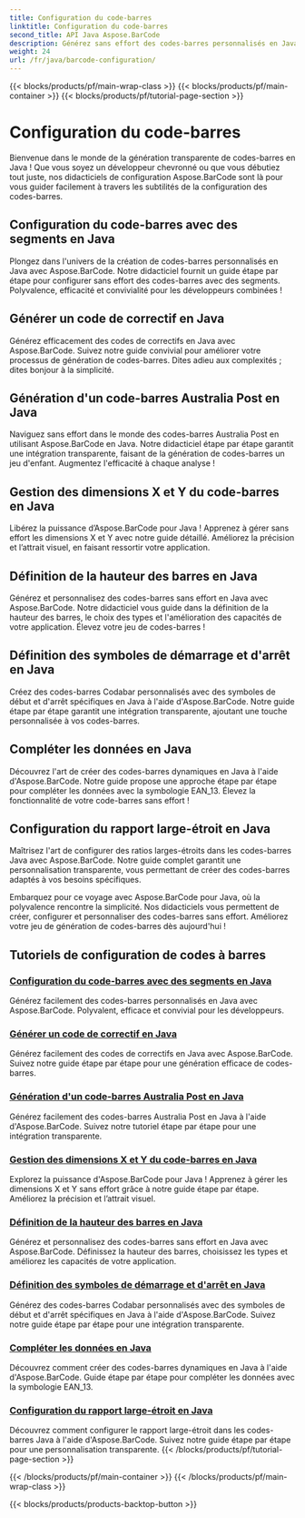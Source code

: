 ```yaml
---
title: Configuration du code-barres
linktitle: Configuration du code-barres
second_title: API Java Aspose.BarCode
description: Générez sans effort des codes-barres personnalisés en Java avec Aspose.BarCode. Améliorez l’efficacité et la convivialité des développeurs grâce à nos didacticiels polyvalents.
weight: 24
url: /fr/java/barcode-configuration/
---
```


{{< blocks/products/pf/main-wrap-class >}}
{{< blocks/products/pf/main-container >}}
{{< blocks/products/pf/tutorial-page-section >}}

# Configuration du code-barres


Bienvenue dans le monde de la génération transparente de codes-barres en Java ! Que vous soyez un développeur chevronné ou que vous débutiez tout juste, nos didacticiels de configuration Aspose.BarCode sont là pour vous guider facilement à travers les subtilités de la configuration des codes-barres.

## Configuration du code-barres avec des segments en Java

Plongez dans l'univers de la création de codes-barres personnalisés en Java avec Aspose.BarCode. Notre didacticiel fournit un guide étape par étape pour configurer sans effort des codes-barres avec des segments. Polyvalence, efficacité et convivialité pour les développeurs combinées !

## Générer un code de correctif en Java

Générez efficacement des codes de correctifs en Java avec Aspose.BarCode. Suivez notre guide convivial pour améliorer votre processus de génération de codes-barres. Dites adieu aux complexités ; dites bonjour à la simplicité.

## Génération d'un code-barres Australia Post en Java

Naviguez sans effort dans le monde des codes-barres Australia Post en utilisant Aspose.BarCode en Java. Notre didacticiel étape par étape garantit une intégration transparente, faisant de la génération de codes-barres un jeu d'enfant. Augmentez l'efficacité à chaque analyse !

## Gestion des dimensions X et Y du code-barres en Java

Libérez la puissance d’Aspose.BarCode pour Java ! Apprenez à gérer sans effort les dimensions X et Y avec notre guide détaillé. Améliorez la précision et l’attrait visuel, en faisant ressortir votre application.

## Définition de la hauteur des barres en Java

Générez et personnalisez des codes-barres sans effort en Java avec Aspose.BarCode. Notre didacticiel vous guide dans la définition de la hauteur des barres, le choix des types et l'amélioration des capacités de votre application. Élevez votre jeu de codes-barres !

## Définition des symboles de démarrage et d'arrêt en Java

Créez des codes-barres Codabar personnalisés avec des symboles de début et d'arrêt spécifiques en Java à l'aide d'Aspose.BarCode. Notre guide étape par étape garantit une intégration transparente, ajoutant une touche personnalisée à vos codes-barres.

## Compléter les données en Java

Découvrez l'art de créer des codes-barres dynamiques en Java à l'aide d'Aspose.BarCode. Notre guide propose une approche étape par étape pour compléter les données avec la symbologie EAN_13. Élevez la fonctionnalité de votre code-barres sans effort !

## Configuration du rapport large-étroit en Java

Maîtrisez l'art de configurer des ratios larges-étroits dans les codes-barres Java avec Aspose.BarCode. Notre guide complet garantit une personnalisation transparente, vous permettant de créer des codes-barres adaptés à vos besoins spécifiques.

Embarquez pour ce voyage avec Aspose.BarCode pour Java, où la polyvalence rencontre la simplicité. Nos didacticiels vous permettent de créer, configurer et personnaliser des codes-barres sans effort. Améliorez votre jeu de génération de codes-barres dès aujourd'hui !
## Tutoriels de configuration de codes à barres
### [Configuration du code-barres avec des segments en Java](./configuring-barcode-segments/)
Générez facilement des codes-barres personnalisés en Java avec Aspose.BarCode. Polyvalent, efficace et convivial pour les développeurs.
### [Générer un code de correctif en Java](./generating-patch-code/)
Générez facilement des codes de correctifs en Java avec Aspose.BarCode. Suivez notre guide étape par étape pour une génération efficace de codes-barres.
### [Génération d'un code-barres Australia Post en Java](./generating-australia-post-barcode/)
Générez facilement des codes-barres Australia Post en Java à l'aide d'Aspose.BarCode. Suivez notre tutoriel étape par étape pour une intégration transparente.
### [Gestion des dimensions X et Y du code-barres en Java](./managing-x-y-dimension-barcode/)
Explorez la puissance d'Aspose.BarCode pour Java ! Apprenez à gérer les dimensions X et Y sans effort grâce à notre guide étape par étape. Améliorez la précision et l’attrait visuel.
### [Définition de la hauteur des barres en Java](./setting-bars-height/)
Générez et personnalisez des codes-barres sans effort en Java avec Aspose.BarCode. Définissez la hauteur des barres, choisissez les types et améliorez les capacités de votre application.
### [Définition des symboles de démarrage et d'arrêt en Java](./setting-start-stop-symbols/)
Générez des codes-barres Codabar personnalisés avec des symboles de début et d'arrêt spécifiques en Java à l'aide d'Aspose.BarCode. Suivez notre guide étape par étape pour une intégration transparente.
### [Compléter les données en Java](./supplementing-data/)
Découvrez comment créer des codes-barres dynamiques en Java à l'aide d'Aspose.BarCode. Guide étape par étape pour compléter les données avec la symbologie EAN_13.
### [Configuration du rapport large-étroit en Java](./configuring-wide-narrow-ratio/)
Découvrez comment configurer le rapport large-étroit dans les codes-barres Java à l'aide d'Aspose.BarCode. Suivez notre guide étape par étape pour une personnalisation transparente.
{{< /blocks/products/pf/tutorial-page-section >}}

{{< /blocks/products/pf/main-container >}}
{{< /blocks/products/pf/main-wrap-class >}}

{{< blocks/products/products-backtop-button >}}
